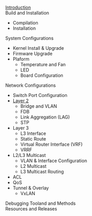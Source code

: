 [Introduction](../introduction.md)  
Build and Installation  
- Compilation  
- Installation  

System Configurations  
- Kernel Install & Upgrade  
- Firmware Upgrade  
- Plaform  
  - Temperature and Fan  
  - LED
  - Board Configuration

Network Configurations
- Switch Port Configuration  
- [Layer 2](../layer-2.md)  
  - Bridge and VLAN  
  - FDB
  - Link Aggregation (LAG)
  - STP  
- Layer 3
  - L3 Interface
  - Static Route 
  - Virtual Router Interface (VRF) 
  - VRRF  
- L2/L3 Multicast  
  - VLAN & Interface Configuration
  - L2 Multicast
  - L3 Multicast Routing 
- ACL
- QoS 
- Tunnel & Overlay
  - VxLAN  

Debugging Tooland and Methods  
Resources and Releases  

